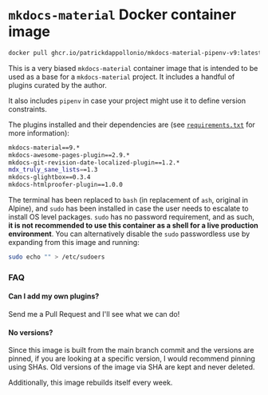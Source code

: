 # `mkdocs-material` Docker container image

```bash
docker pull ghcr.io/patrickdappollonio/mkdocs-material-pipenv-v9:latest
```

This is a very biased `mkdocs-material` container image that is intended to be used as a base for a `mkdocs-material` project. It includes a handful of plugins curated by the author.

It also includes `pipenv` in case your project might use it to define version constraints.

The plugins installed and their dependencies are (see [`requirements.txt`](requirements.txt) for more information):

```bash
mkdocs-material==9.*
mkdocs-awesome-pages-plugin==2.9.*
mkdocs-git-revision-date-localized-plugin==1.2.*
mdx_truly_sane_lists==1.3
mkdocs-glightbox==0.3.4
mkdocs-htmlproofer-plugin==1.0.0
```

The terminal has been replaced to `bash` (in replacement of `ash`, original in Alpine), and `sudo` has been installed in case the user needs to escalate to install OS level packages. `sudo` has no password requirement, and as such, **it is not recommended to use this container as a shell for a live production environment**. You can alternatively disable the `sudo` passwordless use by expanding from this image and running:

```bash
sudo echo "" > /etc/sudoers
```

### FAQ

#### Can I add my own plugins?

Send me a Pull Request and I'll see what we can do!

#### No versions?

Since this image is built from the main branch commit and the versions are pinned, if you are looking at a specific version, I would recommend pinning using SHAs. Old versions of the image via SHA are kept and never deleted.

Additionally, this image rebuilds itself every week.
